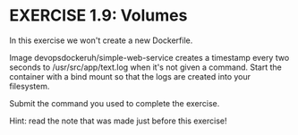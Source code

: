 # EXERCISE 1.9: Volumes
In this exercise we won't create a new Dockerfile.

Image devopsdockeruh/simple-web-service creates a timestamp every two seconds to /usr/src/app/text.log when it's not given a command. Start the container with a bind mount so that the logs are created into your filesystem.

Submit the command you used to complete the exercise.

Hint: read the note that was made just before this exercise!
